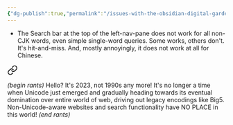 ```yaml
---
{"dg-publish":true,"permalink":"/issues-with-the-obsidian-digital-garden-plugin/","noteIcon":"2","created":"","updated":""}
---
```


- The Search bar at the top of the left-nav-pane does not work for all non-CJK words, even simple single-word queries. Some works, others don't. It's hit-and-miss. And, mostly annoyingly, it does not work at all for Chinese. 


<div class="transclusion internal-embed is-loaded"><a class="markdown-embed-link" href="/hello-it-s-not-1990s-any-more/" aria-label="Open link"><svg xmlns="http://www.w3.org/2000/svg" width="24" height="24" viewBox="0 0 24 24" fill="none" stroke="currentColor" stroke-width="2" stroke-linecap="round" stroke-linejoin="round" class="svg-icon lucide-link"><path d="M10 13a5 5 0 0 0 7.54.54l3-3a5 5 0 0 0-7.07-7.07l-1.72 1.71"></path><path d="M14 11a5 5 0 0 0-7.54-.54l-3 3a5 5 0 0 0 7.07 7.07l1.71-1.71"></path></svg></a><div class="markdown-embed">




*(begin rants)*
Hello? It's 2023, not 1990s any more! It's no longer a time when Unicode just emerged and gradually heading towards its eventual domination over entire world of web, driving out legacy encodings like Big5. Non-Unicode-aware websites and search functionality have NO PLACE in this world! 
*(end rants)*

</div></div>
